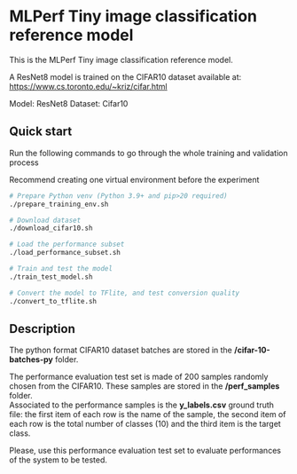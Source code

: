 # MLPerf Tiny image classification reference model

This is the MLPerf Tiny image classification reference model.

A ResNet8 model is trained on the CIFAR10 dataset available at:
https://www.cs.toronto.edu/~kriz/cifar.html

Model: ResNet8
Dataset: Cifar10

## Quick start

Run the following commands to go through the whole training and validation process

Recommend creating one virtual environment before the experiment

``` Bash
# Prepare Python venv (Python 3.9+ and pip>20 required)
./prepare_training_env.sh

# Download dataset
./download_cifar10.sh

# Load the performance subset
./load_performance_subset.sh

# Train and test the model
./train_test_model.sh

# Convert the model to TFlite, and test conversion quality
./convert_to_tflite.sh
```

## Description
The python format CIFAR10 dataset batches are stored in the __/cifar-10-batches-py__ folder.

The performance evaluation test set is made of 200 samples randomly chosen from the CIFAR10.
These samples are stored in the __/perf_samples__ folder.  
Associated to the performance samples is the __y_labels.csv__ ground truth file: the first item of each row is the name of the sample, the second item of each row is the total number of classes (10) and the third item is the target class.

Please, use this performance evaluation test set to evaluate performances of the system to be tested.

